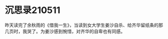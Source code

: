 # 沉思录210511

昨天读完了余秋雨的《借我一生》，当读到女大学生姜沙自杀、给齐华留纸条的那几页时，我哭了。为姜沙感到惋惜，对齐华的自卑也有同感。
<!--stackedit_data:
eyJoaXN0b3J5IjpbMTczMTA4ODc5NF19
-->
